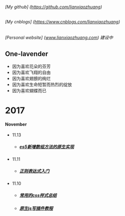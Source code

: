 ###### [My github]  (https://github.com/lianxiaozhuang)
###### [My cnblogs] (https://www.cnblogs.com/lianxiaozhuang)
###### [Personal website] (www.lianxiaozhuang.com) *建设中*
## One-lavender
* 因为喜欢花朵的芬芳
* 因为喜欢飞翔的自由
* 因为喜欢翅膀的绚烂
* 因为喜欢生命短暂而热烈的绽放
* 因为喜欢蝴蝶而已


# 2017

####  November
* 11.13  
  * ##### [es5新增数组方法的原生实现](https://github.com/lianxiaozhuang/blog/issues/5)
* 11.11  
  * ##### [正则表达式入门](https://github.com/lianxiaozhuang/blog/issues/4)
* 11.10
  * ##### [常用的css样式总结](https://github.com/lianxiaozhuang/blog/issues/1)
  * ##### [原生js写插件教程](https://github.com/lianxiaozhuang/blog/issues/2)
